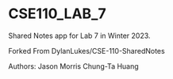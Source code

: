# CSE110_LAB_7
Shared Notes app for Lab 7 in Winter 2023.

Forked From DylanLukes/CSE-110-SharedNotes

Authors:
Jason Morris
Chung-Ta Huang
